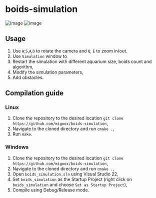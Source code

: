 # boids-simulation
![image](https://github.com/migoox/boids-simulation/assets/56317134/d17fae4c-a245-43ed-8331-3850e2e2df73)
![image](https://github.com/migoox/boids-simulation/assets/56317134/933683e0-9b6b-4d88-bbfa-18590f1ac65c)

## Usage
1. Use `W`,`S`,`A`,`D` to rotate the camera and `Q`, `E` to zoom in/out.
2. Use `Simulation` window to
  1. Restart the simulation with different aquarium size, boids count and algorithm,
  2. Modify the simulation parameters,
  3. Add obstacles.

## Compilation guide
### Linux
1. Clone the repository to the desired location `git clone https://github.com/migoox/boids-simulation`,
2. Navigate to the cloned directory and run `cmake .`,
3. Run `make`.
### Windows
1. Clone the repository to the desired location `git clone https://github.com/migoox/boids-simulation`,
2. Navigate to the cloned directory and run `cmake .`,
3. Open `boids_simulation.sln` using Visual Studio 22,
4. Set `boids_simulation` as the Startup Project (right click on `boids_simulation` and choose `Set as Startup Project`),
5. Compile using Debug/Release mode.
